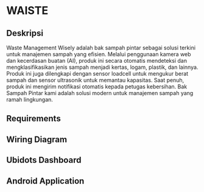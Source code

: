 # WAISTE

## Deskripsi
Waste Management Wisely adalah bak sampah pintar sebagai solusi terkini untuk manajemen sampah yang efisien. Melalui penggunaan kamera web dan kecerdasan buatan (AI), produk ini secara otomatis mendeteksi dan mengklasifikasikan jenis sampah menjadi kertas, logam, plastik, dan lainnya. Produk ini juga dilengkapi dengan sensor loadcell untuk mengukur berat sampah dan sensor ultrasonik untuk memantau kapasitas. Saat penuh, produk ini mengirim notifikasi otomatis kepada petugas kebersihan. Bak Sampah Pintar kami adalah solusi modern untuk manajemen sampah yang ramah lingkungan.

## Requirements

## Wiring Diagram

## Ubidots Dashboard

## Android Application
